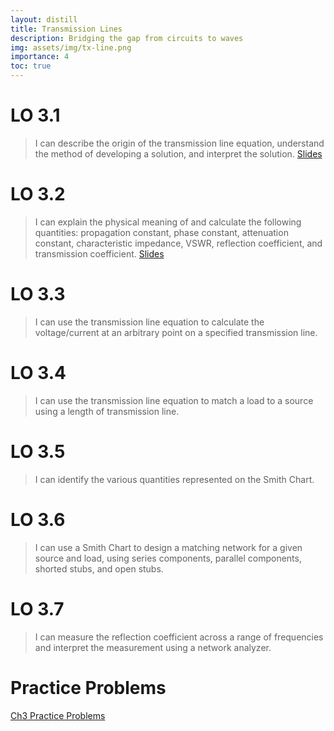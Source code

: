 ```yaml
---
layout: distill
title: Transmission Lines
description: Bridging the gap from circuits to waves
img: assets/img/tx-line.png
importance: 4
toc: true
---
```


# LO 3.1 
>  I can describe the origin of the transmission line equation, understand the method of developing a solution, and interpret the solution.
[Slides]()

# LO 3.2 
>  I can explain the physical meaning of and calculate the following quantities: propagation constant, phase constant, attenuation constant, characteristic impedance, VSWR, reflection coefficient, and transmission coefficient.
[Slides]()


# LO 3.3
>  I can use the transmission line equation to calculate the voltage/current at an arbitrary point on a specified transmission line.

# LO 3.4
 > I can use the transmission line equation to match a load to a source using a length of transmission line.

# LO 3.5
>  I can identify the various quantities represented on the Smith Chart.

# LO 3.6
> I can use a Smith Chart to design a matching network for a given source and load, using series components, parallel components, shorted stubs, and open stubs.

# LO 3.7
>  I can measure the reflection coefficient across a range of frequencies and interpret the measurement using a network analyzer.

# Practice Problems
[Ch3 Practice Problems]()